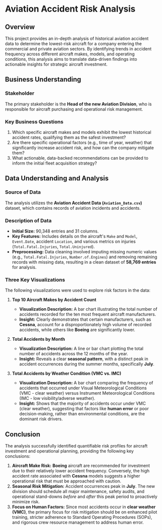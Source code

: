 # Aviation Accident Risk Analysis

## Overview

This project provides an in-depth analysis of historical aviation accident data to determine the lowest-risk aircraft for a company entering the commercial and private aviation sectors. By identifying trends in accident frequency across different aircraft makes, models, and operating conditions, this analysis aims to translate data-driven findings into actionable insights for strategic aircraft investment.

## Business Understanding

### Stakeholder
The primary stakeholder is the **Head of the new Aviation Division**, who is responsible for aircraft purchasing and operational risk management.

### Key Business Questions
1.  Which specific aircraft makes and models exhibit the lowest historical accident rates, qualifying them as the safest investment?
2.  Are there specific operational factors (e.g., time of year, weather) that significantly increase accident risk, and how can the company mitigate them?
3.  What actionable, data-backed recommendations can be provided to inform the initial fleet acquisition strategy?

## Data Understanding and Analysis

### Source of Data
The analysis utilizes the **Aviation Accident Data (`Aviation_Data.csv`)** dataset, which contains records of aviation incidents and accidents.

### Description of Data
* **Initial Size:** 90,348 entries and 31 columns.
* **Key Features:** Includes details on the aircraft's `Make` and `Model`, `Event.Date`, accident `Location`, and various metrics on injuries (`Total.Fatal.Injuries`, `Total.Uninjured`).
* **Preprocessing:** Data cleaning involved imputing missing numeric values (e.g., `Total.Fatal.Injuries`, `Number.of.Engines`) and removing remaining records with missing data, resulting in a clean dataset of **58,769 entries** for analysis.

### Three Key Visualizations

The following visualizations were used to explore risk factors in the data:

1.  **Top 10 Aircraft Makes by Accident Count**
    * **Visualization Description:** A bar chart illustrating the total number of accidents recorded for the ten most frequent aircraft manufacturers. 
    * **Insight:** Clearly demonstrates that certain manufacturers, such as **Cessna**, account for a disproportionately high volume of recorded accidents, while others like **Boeing** are significantly lower.

2.  **Total Accidents by Month**
    * **Visualization Description:** A line or bar chart plotting the total number of accidents across the 12 months of the year. 
    * **Insight:** Reveals a clear **seasonal pattern**, with a distinct peak in accident occurrences during the summer months, specifically **July**.

3.  **Total Accidents by Weather Condition (VMC vs. IMC)**
    * **Visualization Description:** A bar chart comparing the frequency of accidents that occurred under Visual Meteorological Conditions (VMC - clear weather) versus Instrument Meteorological Conditions (IMC - low visibility/adverse weather). 
    * **Insight:** Shows that the majority of accidents occur under VMC (clear weather), suggesting that factors like **human error** or poor decision-making, rather than environmental conditions, are the dominant risk drivers.

## Conclusion

The analysis successfully identified quantifiable risk profiles for aircraft investment and operational planning, providing the following key conclusions:

1.  **Aircraft Make Risk:** **Boeing** aircraft are recommended for investment due to their relatively lower accident frequency. Conversely, the high accident rate associated with **Cessna** models suggests a higher operational risk that must be approached with caution.
2.  **Seasonal Risk Mitigation:** Accident occurrences peak in **July**. The new division should schedule all major maintenance, safety audits, and operational stand-downs *before* and *after* this peak period to proactively minimize risk.
3.  **Focus on Human Factors:** Since most accidents occur in **clear weather (VMC)**, the primary focus for risk mitigation should be on enhanced pilot training, stricter adherence to Standard Operating Procedures (SOPs), and rigorous crew resource management to address human error.